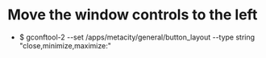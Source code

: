 # Move the window controls to the left
* $ gconftool-2 --set /apps/metacity/general/button_layout --type string "close,minimize,maximize:"
